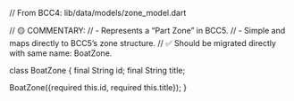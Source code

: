 // From BCC4: lib/data/models/zone_model.dart

// 🟡 COMMENTARY:
// - Represents a “Part Zone” in BCC5.
// - Simple and maps directly to BCC5’s zone structure.
// ✅ Should be migrated directly with same name: BoatZone.

class BoatZone {
  final String id;
  final String title;

  BoatZone({required this.id, required this.title});
}
